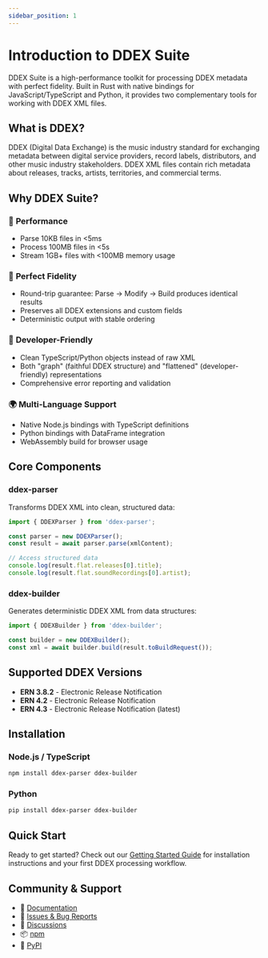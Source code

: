 ```yaml
---
sidebar_position: 1
---
```


# Introduction to DDEX Suite

DDEX Suite is a high-performance toolkit for processing DDEX metadata with perfect fidelity. Built in Rust with native bindings for JavaScript/TypeScript and Python, it provides two complementary tools for working with DDEX XML files.

## What is DDEX?

DDEX (Digital Data Exchange) is the music industry standard for exchanging metadata between digital service providers, record labels, distributors, and other music industry stakeholders. DDEX XML files contain rich metadata about releases, tracks, artists, territories, and commercial terms.

## Why DDEX Suite?

### 🚀 **Performance**
- Parse 10KB files in &lt;5ms
- Process 100MB files in &lt;5s  
- Stream 1GB+ files with &lt;100MB memory usage

### 🎯 **Perfect Fidelity**
- Round-trip guarantee: Parse → Modify → Build produces identical results
- Preserves all DDEX extensions and custom fields
- Deterministic output with stable ordering

### 🔧 **Developer-Friendly**
- Clean TypeScript/Python objects instead of raw XML
- Both "graph" (faithful DDEX structure) and "flattened" (developer-friendly) representations
- Comprehensive error reporting and validation

### 🌍 **Multi-Language Support**
- Native Node.js bindings with TypeScript definitions
- Python bindings with DataFrame integration
- WebAssembly build for browser usage

## Core Components

### ddex-parser
Transforms DDEX XML into clean, structured data:

```typescript
import { DDEXParser } from 'ddex-parser';

const parser = new DDEXParser();
const result = await parser.parse(xmlContent);

// Access structured data
console.log(result.flat.releases[0].title);
console.log(result.flat.soundRecordings[0].artist);
```

### ddex-builder  
Generates deterministic DDEX XML from data structures:

```typescript
import { DDEXBuilder } from 'ddex-builder';

const builder = new DDEXBuilder();
const xml = await builder.build(result.toBuildRequest());
```

## Supported DDEX Versions

- **ERN 3.8.2** - Electronic Release Notification
- **ERN 4.2** - Electronic Release Notification  
- **ERN 4.3** - Electronic Release Notification (latest)

## Installation

### Node.js / TypeScript

```bash
npm install ddex-parser ddex-builder
```

### Python

```bash
pip install ddex-parser ddex-builder
```

## Quick Start

Ready to get started? Check out our [Getting Started Guide](./getting-started/) for installation instructions and your first DDEX processing workflow.

## Community & Support

- 📖 [Documentation](https://ddex-suite.org)
- 🐛 [Issues & Bug Reports](https://github.com/daddykev/ddex-suite/issues)
- 💬 [Discussions](https://github.com/daddykev/ddex-suite/discussions)
- 📦 [npm](https://www.npmjs.com/org/ddex-suite)
- 🐍 [PyPI](https://pypi.org/user/ddex-suite/)
